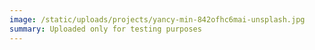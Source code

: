 ```yaml
---
image: /static/uploads/projects/yancy-min-842ofhc6mai-unsplash.jpg
summary: Uploaded only for testing purposes
---
```

